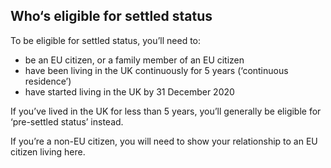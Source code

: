 ## Who‘s eligible for settled status
To be eligible for settled status, you’ll need to:

-  be an EU citizen, or a family member of an EU citizen
-  have been living in the UK continuously for 5 years (‘continuous residence’)
-  have started living in the UK by 31 December 2020

If you’ve lived in the UK for less than 5 years, you’ll generally be eligible for ‘pre-settled status’ instead.

If you’re a non-EU citizen, you will need to show your relationship to an EU citizen living here.

